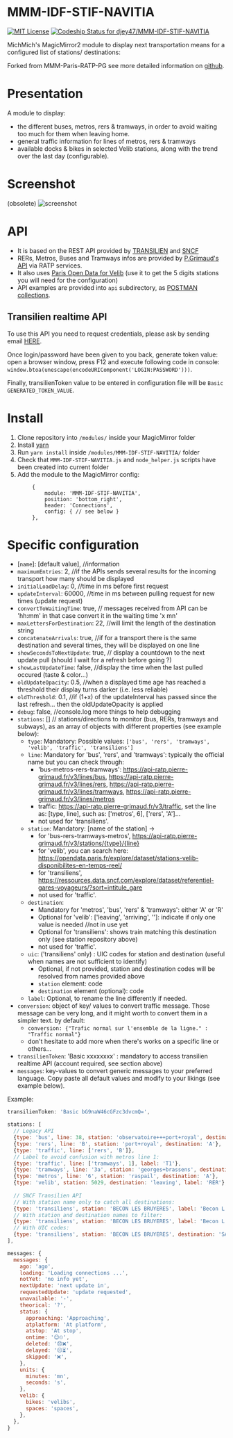 # MMM-IDF-STIF-NAVITIA
[ ![MIT License](https://img.shields.io/badge/license-MIT-blue.svg)](http://choosealicense.com/licenses/mit)
[ ![Codeship Status for djey47/MMM-IDF-STIF-NAVITIA](https://app.codeship.com/projects/323491f0-25bd-0135-db38-2a42d49cc1d5/status?branch=master)](https://app.codeship.com/projects/222476)

MichMich's MagicMirror2 module to display next transportation means for a configured list of stations/ destinations:

Forked from MMM-Paris-RATP-PG see more detailed information on [github](https://github.com/da4throux/MMM-Paris-RATP-PG).

# Presentation
A module to display:
* the different buses, metros, rers & tramways, in order to avoid waiting too much for them when leaving home. 
* general traffic information for lines of metros, rers & tramways
* available docks & bikes in selected Velib stations, along with the trend over the last day (configurable).

# Screenshot
(obsolete)
![screenshot](https://github.com/da4throux/MMM-Paris-RATP-PG/blob/master/MMM-Paris-RATP-PG2.png)

# API
* It is based on the REST API provided by [TRANSILIEN](https://ressources.data.sncf.com/explore/dataset/api-temps-reel-transilien/) and [SNCF](https://ressources.data.sncf.com)
* RERs, Metros, Buses and Tramways infos are provided by [P.Grimaud's API](https://github.com/pgrimaud/horaires-ratp-api) via RATP services.
* It also uses [Paris Open Data for Velib](https://opendata.paris.fr/explore/dataset/stations-velib-disponibilites-en-temps-reel/) (use it to get the 5 digits stations you will need for the configuration)
* API examples are provided into `api` subdirectory, as [POSTMAN collections](https://www.getpostman.com/).

## Transilien realtime API
To use this API you need to request credentials, please ask by sending email [HERE](mailto:innovation-transilien@sncf.fr?subject=Demande%20acc%C3%A8s%20API%20prochains%20d%C3%A9parts&body=nom,%20pr%C3%A9nom,organisation,utilisation).

Once login/password have been given to you back, generate token value: open a browser window, press F12 and execute following code in console: `window.btoa(unescape(encodeURIComponent('LOGIN:PASSWORD')))`.

Finally, transilienToken value to be entered in configuration file will be `Basic GENERATED_TOKEN_VALUE`.

# Install

1. Clone repository into `/modules/` inside your MagicMirror folder
2. Install [yarn](https://yarnpkg.com/en/docs/install)
3. Run `yarn install` inside `/modules/MMM-IDF-STIF-NAVITIA/` folder
4. Check that `MMM-IDF-STIF-NAVITIA.js` and `node_helper.js` scripts have been created into current folder
5. Add the module to the MagicMirror config:
```
		{
	        module: 'MMM-IDF-STIF-NAVITIA',
	        position: 'bottom_right',
	        header: 'Connections',
	        config: { // see below }
    	},
```

# Specific configuration
* [`name`]: [default value], //information
* `maximumEntries`: 2, //if the APIs sends several results for the incoming transport how many should be displayed
* `initialLoadDelay`: 0, //time in ms before first request
* `updateInterval`: 60000, //time in ms between pulling request for new times (update request)
* `convertToWaitingTime`: true, // messages received from API can be 'hh:mm' in that case convert it in the waiting time 'x mn'
* `maxLettersForDestination`: 22, //will limit the length of the destination string
* `concatenateArrivals`: true, //if for a transport there is the same destination and several times, they will be displayed on one line
* `showSecondsToNextUpdate`: true, // display a countdown to the next update pull (should I wait for a refresh before going ?)
* `showLastUpdateTime`: false, //display the time when the last pulled occured (taste & color...)
* `oldUpdateOpacity`: 0.5, //when a displayed time age has reached a threshold their display turns darker (i.e. less reliable)
* `oldThreshold`: 0.1, //if (1+x) of the updateInterval has passed since the last refresh... then the oldUpdateOpacity is applied
* `debug`: false, //console.log more things to help debugging
* `stations`: [] // stations/directions to monitor (bus, RERs, tramways and subways), as an array of objects with different properties (see example below):
  - `type`: Mandatory: Possible values: `['bus', 'rers', 'tramways', 'velib', 'traffic', 'transiliens']`
  - `line`: Mandatory for 'bus', 'rers', and 'tramways': typically the official name but you can check through:
    - 'bus-metros-rers-tramways': https://api-ratp.pierre-grimaud.fr/v3/lines/bus, https://api-ratp.pierre-grimaud.fr/v3/lines/rers, https://api-ratp.pierre-grimaud.fr/v3/lines/tramways, https://api-ratp.pierre-grimaud.fr/v3/lines/metros
    - traffic: https://api-ratp.pierre-grimaud.fr/v3/traffic, set the line as: [type, line], such as: ['metros', 6], ['rers', 'A']...
    - not used for 'transiliens'.
  - `station`: Mandatory: [name of the station] ->
    - for 'bus-rers-tramways-metros', https://api-ratp.pierre-grimaud.fr/v3/stations/{type}/{line}
    - for 'velib', you can search here: https://opendata.paris.fr/explore/dataset/stations-velib-disponibilites-en-temps-reel/
    - for 'transiliens', https://ressources.data.sncf.com/explore/dataset/referentiel-gares-voyageurs/?sort=intitule_gare
    - not used for 'traffic'.
  - `destination`: 
    - Mandatory for 'metros', 'bus', 'rers' & 'tramways': either 'A' or 'R'
    - Optional for 'velib': ['leaving', 'arriving', '']: indicate if only one value is needed //not in use yet
    - Optional for 'transiliens': shows train matching this destination only (see station repository above)
    - not used for 'traffic'.
  - `uic`: ('transiliens' only) : UIC codes for station and destination (useful when names are not sufficient to identify)
    - Optional, if not provided, station and destination codes will be resolved from names provided above
    - `station` element: code
    - `destination` element (optional): code
  - `label`: Optional, to rename the line differently if needed.
* `conversion`: object of key/ values to convert traffic message. Those message can be very long, and it might worth to convert them in a simpler text. by default:
  - `conversion: {"Trafic normal sur l'ensemble de la ligne." : "Traffic normal"}`
  - don't hesitate to add more when there's works on a specific line or others...
* `transilienToken`: 'Basic xxxxxxxx' : mandatory to access transilien realtime API (account required, see section above)
* `messages`: key-values to convert generic messages to your preferred language. Copy paste all default values and modify to your likings (see example below). 

Example:
```javascript
transilienToken: 'Basic bG9naW46cGFzc3dvcmQ=',

stations: [
  // Legacy API
  {type: 'bus', line: 38, station: 'observatoire+++port+royal', destination: 'A'},
  {type: 'rers', line: 'B', station: 'port+royal', destination: 'A'},
  {type: 'traffic', line: ['rers', 'B']},
  // Label to avoid confusion with metros line 1:
  {type: 'traffic', line: ['tramways', 1], label: 'T1'},
  {type: 'tramways', line: '3a', station: 'georges+brassens', destination: 'R'},
  {type: 'metros', line: '6', station: 'raspail', destination: 'A'},
  {type: 'velib', station: 5029, destination: 'leaving', label: 'RER'},
  
  // SNCF Transilien API
  // With station name only to catch all destinations:
  {type: 'transiliens', station: 'BECON LES BRUYERES', label: 'Becon L'},
  // With station and destination names to filter:
  {type: 'transiliens', station: 'BECON LES BRUYERES', label: 'Becon L', destination: 'NANTERRE UNIVERSITE'},
  // With UIC codes:
  {type: 'transiliens', station: 'BECON LES BRUYERES', destination: 'SAINT NOM LA BRETECHE', uic: { station: '87382002', destination: '87382481'}, label: 'Becon L'},
],

messages: {
  messages: {
    ago: 'ago',
    loading: 'Loading connections ...',
    notYet: 'no info yet',
    nextUpdate: 'next update in',
    requestedUpdate: 'update requested',
    unavailable: '-',
    theorical: '?',
    status: {
      approaching: 'Approaching',
      atplatform: 'At platform',
      atstop: 'At stop',
      ontime: '😊⏲',
      deleted: '😞❌',
      delayed: '😐⏳',
      skipped: '❌',
    },
    units: {
      minutes: 'mn',
      seconds: 's',
    },
    velib: {
      bikes: 'velibs',
      spaces: 'spaces',
    },
  },
}
```
